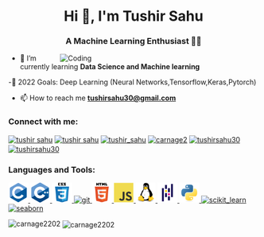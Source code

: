 

<h1 align="center">Hi 👋, I'm Tushir Sahu</h1>
<h3 align="center">A Machine Learning Enthusiast 👨‍💻</h3>
<img align="right" alt="Coding" width="400" src="https://fiverr-res.cloudinary.com/video/upload/t_portfolio_project_grid,q_auto,f_auto/agif74glu73y87u2o6tz.png" width="20%">


- 🌱 I’m currently learning **Data Science and Machine learning**

-🥅 2022 Goals: Deep Learning (Neural Networks,Tensorflow,Keras,Pytorch)

- 📫 How to reach me **tushirsahu30@gmail.com**

<h3 align="left">Connect with me:</h3>
<p align="left">
<a href="https://linkedin.com/in/Tushir Sahu" target="blank"><img align="center" src="https://raw.githubusercontent.com/rahuldkjain/github-profile-readme-generator/master/src/images/icons/Social/linked-in-alt.svg" alt="tushir sahu" height="30" width="40" /></a>
<a href="https://kaggle.com/tushirsahu" target="blank"><img align="center" src="https://raw.githubusercontent.com/rahuldkjain/github-profile-readme-generator/master/src/images/icons/Social/kaggle.svg" alt="tushir sahu" height="30" width="40" /></a>
<a href="https://instagram.com/tushir__sahu" target="blank"><img align="center" src="https://raw.githubusercontent.com/rahuldkjain/github-profile-readme-generator/master/src/images/icons/Social/instagram.svg" alt="tushir_sahu" height="30" width="40" /></a>
<a href="https://www.codechef.com/users/carnage2" target="blank"><img align="center" src="https://cdn.jsdelivr.net/npm/simple-icons@3.1.0/icons/codechef.svg" alt="carnage2" height="30" width="40" /></a>
<a href="https://codeforces.com/profile/tushirsahu30" target="blank"><img align="center" src="https://raw.githubusercontent.com/rahuldkjain/github-profile-readme-generator/master/src/images/icons/Social/codeforces.svg" alt="tushirsahu30" height="30" width="40" /></a>
<a href="https://www.leetcode.com/tushirsahu30" target="blank"><img align="center" src="https://raw.githubusercontent.com/rahuldkjain/github-profile-readme-generator/master/src/images/icons/Social/leet-code.svg" alt="tushirsahu30" height="30" width="40" /></a>
</p>

<h3 align="left">Languages and Tools:</h3>
<p align="left"> <a href="https://www.cprogramming.com/" target="_blank" rel="noreferrer"> <img src="https://raw.githubusercontent.com/devicons/devicon/master/icons/c/c-original.svg" alt="c" width="40" height="40"/> </a> <a href="https://www.w3schools.com/cpp/" target="_blank" rel="noreferrer"> <img src="https://raw.githubusercontent.com/devicons/devicon/master/icons/cplusplus/cplusplus-original.svg" alt="cplusplus" width="40" height="40"/> </a> <a href="https://www.w3schools.com/css/" target="_blank" rel="noreferrer"> <img src="https://raw.githubusercontent.com/devicons/devicon/master/icons/css3/css3-original-wordmark.svg" alt="css3" width="40" height="40"/> </a> <a href="https://git-scm.com/" target="_blank" rel="noreferrer"> <img src="https://www.vectorlogo.zone/logos/git-scm/git-scm-icon.svg" alt="git" width="40" height="40"/> </a> <a href="https://www.w3.org/html/" target="_blank" rel="noreferrer"> <img src="https://raw.githubusercontent.com/devicons/devicon/master/icons/html5/html5-original-wordmark.svg" alt="html5" width="40" height="40"/> </a> <a href="https://developer.mozilla.org/en-US/docs/Web/JavaScript" target="_blank" rel="noreferrer"> <img src="https://raw.githubusercontent.com/devicons/devicon/master/icons/javascript/javascript-original.svg" alt="javascript" width="40" height="40"/> </a> <a href="https://www.linux.org/" target="_blank" rel="noreferrer"> <img src="https://raw.githubusercontent.com/devicons/devicon/master/icons/linux/linux-original.svg" alt="linux" width="40" height="40"/> </a> <a href="https://pandas.pydata.org/" target="_blank" rel="noreferrer"> <img src="https://raw.githubusercontent.com/devicons/devicon/2ae2a900d2f041da66e950e4d48052658d850630/icons/pandas/pandas-original.svg" alt="pandas" width="40" height="40"/> </a> <a href="https://www.python.org" target="_blank" rel="noreferrer"> <img src="https://raw.githubusercontent.com/devicons/devicon/master/icons/python/python-original.svg" alt="python" width="40" height="40"/> </a> <a href="https://scikit-learn.org/" target="_blank" rel="noreferrer"> <img src="https://upload.wikimedia.org/wikipedia/commons/0/05/Scikit_learn_logo_small.svg" alt="scikit_learn" width="40" height="40"/> </a> <a href="https://seaborn.pydata.org/" target="_blank" rel="noreferrer"> <img src="https://seaborn.pydata.org/_images/logo-mark-lightbg.svg" alt="seaborn" width="40" height="40"/> </a> </p>

<p><img align="left" src="https://github-readme-stats.vercel.app/api/top-langs?username=carnage2202&show_icons=true&locale=en&layout=compact" alt="carnage2202" /></p>

<p>&nbsp;<img align="center" src="https://github-readme-stats.vercel.app/api?username=carnage2202&show_icons=true&locale=en" alt="carnage2202" /></p>


